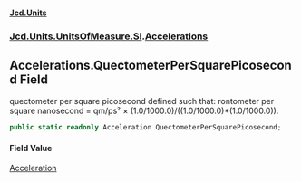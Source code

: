 #### [Jcd.Units](index.md 'index')

### [Jcd.Units.UnitsOfMeasure.SI](Jcd.Units.UnitsOfMeasure.SI.md 'Jcd.Units.UnitsOfMeasure.SI').[Accelerations](Accelerations.md 'Jcd.Units.UnitsOfMeasure.SI.Accelerations')

## Accelerations.QuectometerPerSquarePicosecond Field

quectometer per square picosecond defined such that: rontometer per square nanosecond = qm/ps² ×
(1.0/1000.0)/((1.0/1000.0)*(1.0/1000.0)).

```csharp
public static readonly Acceleration QuectometerPerSquarePicosecond;
```

#### Field Value

[Acceleration](Acceleration.md 'Jcd.Units.UnitTypes.Acceleration')
